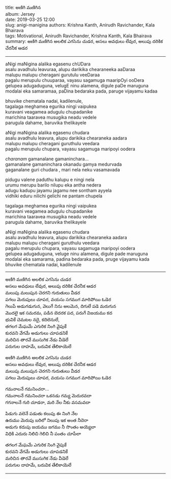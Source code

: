 title: అణిగి మణిగిన  
album: Jersey  
date: 2019-03-25 12:00      
slug:  anigi-manigina
authors: Krishna Kanth, Anirudh Ravichander, Kala Bhairava   
tags: Motivational, Anirudh Ravichander, Krishna Kanth, Kala Bhairava  
summary: అణిగి మణిగిన అలలిక ఎగసెను చుడర, అసలు అవధులు లేవుర, అలుపు దరికిక చేరనీక ఆడర   

------------

aNigi maNigina alalika egasenu chUDara  
asalu avadhulu leavuraa, alupu darikika chearaneeka aaDaraa  
malupu malupu  cheragani gurutulu veeDaraa   
pagalu merupulu chuuparaa, vayasu sagamuga maaripOyi ooDera  
gelupea adugaduguna, velugE ninu alamena, digule paDe maruguna  
modalai eka samaramaa, paDina bedaraka pada, paruge vijayamu kadaa  

bhuvike chematala nadai, kadilenule,  
tagalaga meghamea egurika ningi vaipukea  
kuravani veagamea adugulu chupadanike  
marichina taaravea musugika neadu vedele  
parugula dahame, baruvika thelikayele

aNigi maNigina alalika egasenu chudara  
asalu avadhulu leavura, alupu darikika chearaneka aadara  
malupu malupu  cheragani guruthulu veedara   
pagalu merupulu chupara, vayasu sagamuga maripoyi oodera  

_charanam_
gamanalane gamaninchara...  
gamanalane gamaninchara okanadu gamya medurvada    
gaganalane guri chudara , mari nela neku vasamavada    

pidugu valene paduthu kalupu e ningi nela   
urumu merupu barilo nilupu eka antha nedera  
adugu kadupu jayamu jagamu nee sontham ayyela  
vidhiki eduru nilichi gelichi ne pantam chupela  

tagalaga meghamea egurika ningi vaipukea  
kuravani veagamea adugulu chupadanike  
marichina taaravea musugika neadu vedele  
parugula dahame, baruvika thelikayele

aNigi maNigina alalika egasenu chudara  
asalu avadhulu leavura, alupu darikika chearaneka aadara  
malupu malupu  cheragani guruthulu veedara   
pagalu merupulu chupara, vayasu sagamuga maripoyi oodera  
gelupea adugaduguna, veluge ninu alamena, digule pade maruguna  
modalai eka samarama, padina bedaraka pada, pruge vijayamu kada  
bhuvike chematala nadai, kadilenule  

------------

అణిగి మణిగిన అలలిక ఎగసెను చుడర  
అసలు అవధులు లేవుర, అలుపు దరికిక చేరనీక ఆడర   
మలుపు మలుపున చెరగని గురుతులు వీడర    
పగలు మెరుపులు చూపర, వయసు సగముగ మారిపోయి ఓడెర   
గెలుపే అడుగడుగున, వెలుగే నిను అలమెన, దిగులే పడె మరుగున   
మొదలై ఇక సమరమ, పడిన బెదరక పద, పరుగే విజయము కద   
భువికే చెమటల నదై, కదిలెనులే,   
తగలగ మేఘమే ఎగురిక నింగి వైపుకే  
కురవని వేగమే అడుగులు చూపడనికే   
మరిచిన తారవే ముసుగిక నేడు వీడెలే   
పరుగుల దాహమే, బరువిక తేలికాయెలే 

అణిగి మణిగిన అలలిక ఎగసెను చుడర  
అసలు అవధులు లేవుర, అలుపు దరికిక చేరనీక ఆడర   
మలుపు మలుపున చెరగని గురుతులు వీడర    
పగలు మెరుపులు చూపర, వయసు సగముగ మారిపోయి ఓడెర   
 
గమనాలనే గమనించరా...  
గమనాలనే గమనించరా ఒకనడు గమ్య మెదురవదా    
గగనాలనే గురి చూడరా, మరి నేల నీకు వసమవదా       

పిడుగు వలెనే పడుతు కలుపు ఈ నింగి నేల    
ఉరుము మెరుపు బరిలో నిలుపు ఇక అంత నీదెరా    
అడుగు కదుపు జయము జగము నీ సొంతం అయ్యెలా  
విధికి ఎదురు నిలిచి గెలిచి నీ పంతం చూపేలా    

తగలగ మేఘమే ఎగురిక నింగి వైపుకే  
కురవని వేగమే అడుగులు చూపడనికే   
మరిచిన తారవే ముసుగిక నేడు వీడెలే   
పరుగుల దాహమే, బరువిక తేలికాయెలే 

------------